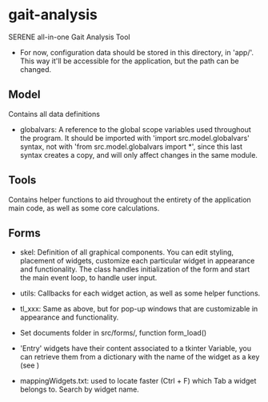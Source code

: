 # gait-analysis
SERENE all-in-one Gait Analysis Tool

* For now, configuration data should be stored in this directory, in 'app/'. This way it'll be accessible for the application, but the path can be changed.

## Model ##
Contains all data definitions

* globalvars: A reference to the global scope variables used throughout the program. It should be imported with 'import src.model.globalvars' syntax, not with 'from src.model.globalvars import *', since this last syntax creates a copy, and will only affect changes in the same module.


## Tools ##
Contains helper functions to aid throughout the entirety of the application main code, as well as some core calculations.

## Forms ##
* skel: Definition of all graphical components. You can edit styling, placement of widgets, customize each particular widget in appearance and functionality. The class handles initialization of the form and start the main event loop, to handle user input.

* utils: Callbacks for each widget action, as well as some helper functions.

* tl_xxx: Same as above, but for pop-up windows that are customizable in appearance and functionality.

* Set documents folder in src/forms/, function form_load()

* 'Entry' widgets have their content associated to a tkinter Variable, you can retrieve them from a dictionary with the name of the widget as a key (see )

* mappingWidgets.txt: used to locate faster (Ctrl + F) which Tab a widget belongs to. Search by widget name.